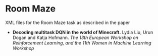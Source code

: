 # Room Maze
XML files for the Room Maze task as described in the paper
* **Decoding multitask DQN in the world of Minecraft.** Lydia Liu, Urun Dogan and Katja Hofmann. *The 13th European Workshop on Reinforcement Learning, and the 11th Women in Machine Learning Workshop*
